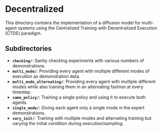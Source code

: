 # Decentralized

This directory contains the implementation of a diffusion model for multi-agent systems using the Centralized Training with Decentralized Execution (CTDE) paradigm.

## Subdirectories

- **`checking/`**: Sanity checking experiments with various numbers of demonstrations.
- **`multi_mode/`**: Providing every agent with multiple different modes of execution as demonstration data.
- **`multi_mode_alternating/`**: Providing every agent with multiple different modes while also training them in an alternating fashion at every timestep.
- **`same_policy/`**: Training a single policy and using it to execute both agents.
- **`single_mode/`**: Giving each agent only a single mode in the expert demonstrations.
- **`vary_init/`**: Training with multiple modes and alternating training but varying the initial condition during execution/sampling.